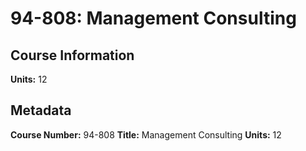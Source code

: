 # 94-808: Management Consulting

## Course Information

**Units:** 12

## Metadata

**Course Number:** 94-808
**Title:** Management Consulting
**Units:** 12
